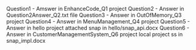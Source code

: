 Question1 - Amswer in EnhanceCode_Q1 project
Question2 - Answer in Question2Answer_Q2.txt file
Question3 - Answer in OutOfMemory_Q3 project
Question4 - Answer in MenuManagement_Q4 project
Question5 - Answer in hello project attached snap in hello/snap_api.docx
Question6 - Answer in CustomerManagementSystem_Q6 project local project ss in snap_impl.docx
